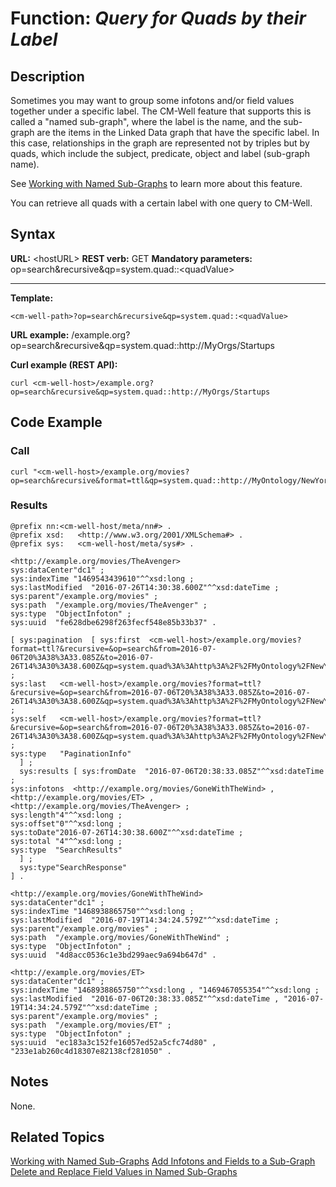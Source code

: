 # Function: *Query for Quads by their Label* #

## Description ##
Sometimes you may want to group some infotons and/or field values together under a specific label. The CM-Well feature that supports this is called a "named sub-graph", where the label is the name, and the sub-graph are the items in the Linked Data graph that have the specific label. In this case, relationships in the graph are represented not by triples but by quads, which include the subject, predicate, object and label (sub-graph name).

See [Working with Named Sub-Graphs](DevGuide.WorkingWithNamedSub-Graphs.md) to learn more about this feature.

You can retrieve all quads with a certain label with one query to CM-Well.

## Syntax ##

**URL:** \<hostURL\>
**REST verb:** GET
**Mandatory parameters:** op=search&recursive&qp=system.quad::\<quadValue\>

----------

**Template:**

    <cm-well-path>?op=search&recursive&qp=system.quad::<quadValue>

**URL example:**
   <cm-well-host>/example.org?op=search&recursive&qp=system.quad::http://MyOrgs/Startups

**Curl example (REST API):**

    curl <cm-well-host>/example.org?op=search&recursive&qp=system.quad::http://MyOrgs/Startups

## Code Example ##

### Call ###

    curl "<cm-well-host>/example.org/movies?op=search&recursive&format=ttl&qp=system.quad::http://MyOntology/NewYorkTimes"

### Results ###

    @prefix nn:<cm-well-host/meta/nn#> .
    @prefix xsd:   <http://www.w3.org/2001/XMLSchema#> .
    @prefix sys:   <cm-well-host/meta/sys#> .
    
    <http://example.org/movies/TheAvenger>
    sys:dataCenter"dc1" ;
    sys:indexTime "1469543439610"^^xsd:long ;
    sys:lastModified  "2016-07-26T14:30:38.600Z"^^xsd:dateTime ;
    sys:parent"/example.org/movies" ;
    sys:path  "/example.org/movies/TheAvenger" ;
    sys:type  "ObjectInfoton" ;
    sys:uuid  "fe628dbe6298f263fecf548e85b33b37" .
    
    [ sys:pagination  [ sys:first  <cm-well-host>/example.org/movies?format=ttl?&recursive=&op=search&from=2016-07-06T20%3A38%3A33.085Z&to=2016-07-26T14%3A30%3A38.600Z&qp=system.quad%3A%3Ahttp%3A%2F%2FMyOntology%2FNewYorkTimes&length=4&offset=0> ;
    sys:last   <cm-well-host>/example.org/movies?format=ttl?&recursive=&op=search&from=2016-07-06T20%3A38%3A33.085Z&to=2016-07-26T14%3A30%3A38.600Z&qp=system.quad%3A%3Ahttp%3A%2F%2FMyOntology%2FNewYorkTimes&length=4&offset=4> ;
    sys:self   <cm-well-host>/example.org/movies?format=ttl?&recursive=&op=search&from=2016-07-06T20%3A38%3A33.085Z&to=2016-07-26T14%3A30%3A38.600Z&qp=system.quad%3A%3Ahttp%3A%2F%2FMyOntology%2FNewYorkTimes&length=4&offset=0> ;
    sys:type   "PaginationInfo"
      ] ;
      sys:results [ sys:fromDate  "2016-07-06T20:38:33.085Z"^^xsd:dateTime ;
    sys:infotons  <http://example.org/movies/GoneWithTheWind> , <http://example.org/movies/ET> , <http://example.org/movies/TheAvenger> ;
    sys:length"4"^^xsd:long ;
    sys:offset"0"^^xsd:long ;
    sys:toDate"2016-07-26T14:30:38.600Z"^^xsd:dateTime ;
    sys:total "4"^^xsd:long ;
    sys:type  "SearchResults"
      ] ;
      sys:type"SearchResponse"
    ] .
    
    <http://example.org/movies/GoneWithTheWind>
    sys:dataCenter"dc1" ;
    sys:indexTime "1468938865750"^^xsd:long ;
    sys:lastModified  "2016-07-19T14:34:24.579Z"^^xsd:dateTime ;
    sys:parent"/example.org/movies" ;
    sys:path  "/example.org/movies/GoneWithTheWind" ;
    sys:type  "ObjectInfoton" ;
    sys:uuid  "4d8acc0536c1e3bd299aec9a694b647d" .
    
    <http://example.org/movies/ET>
    sys:dataCenter"dc1" ;
    sys:indexTime "1468938865750"^^xsd:long , "1469467055354"^^xsd:long ;
    sys:lastModified  "2016-07-06T20:38:33.085Z"^^xsd:dateTime , "2016-07-19T14:34:24.579Z"^^xsd:dateTime ;
    sys:parent"/example.org/movies" ;
    sys:path  "/example.org/movies/ET" ;
    sys:type  "ObjectInfoton" ;
    sys:uuid  "ec183a3c152fe16057ed52a5cfc74d80" , "233e1ab260c4d18307e82138cf281050" .

## Notes ##
None.

## Related Topics ##
[Working with Named Sub-Graphs](DevGuide.WorkingWithNamedSub-Graphs.md)
[Add Infotons and Fields to a Sub-Graph](API.Update.AddInfotonsAndFieldsToSubGraph.md)
[Delete and Replace Field Values in Named Sub-Graphs](API.Update.DeleteOrReplaceValuesInNamedSubGraph.md)
